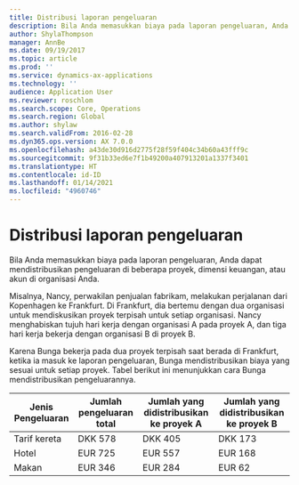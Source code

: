 ```yaml
---
title: Distribusi laporan pengeluaran
description: Bila Anda memasukkan biaya pada laporan pengeluaran, Anda dapat mendistribusikan pengeluaran di beberapa proyek, entitas hukum, atau akun di organisasi Anda.
author: ShylaThompson
manager: AnnBe
ms.date: 09/19/2017
ms.topic: article
ms.prod: ''
ms.service: dynamics-ax-applications
ms.technology: ''
audience: Application User
ms.reviewer: roschlom
ms.search.scope: Core, Operations
ms.search.region: Global
ms.author: shylaw
ms.search.validFrom: 2016-02-28
ms.dyn365.ops.version: AX 7.0.0
ms.openlocfilehash: a43de30d916d2775f28f59f404c34b60a43fff9c
ms.sourcegitcommit: 9f31b33ed6e7f1b49200a407913201a1337f3401
ms.translationtype: HT
ms.contentlocale: id-ID
ms.lasthandoff: 01/14/2021
ms.locfileid: "4960746"
---
```

# <a name="expense-report-distributions"></a>Distribusi laporan pengeluaran

Bila Anda memasukkan biaya pada laporan pengeluaran, Anda dapat mendistribusikan pengeluaran di beberapa proyek, dimensi keuangan, atau akun di organisasi Anda.

Misalnya, Nancy, perwakilan penjualan fabrikam, melakukan perjalanan dari Kopenhagen ke Frankfurt. Di Frankfurt, dia bertemu dengan dua organisasi untuk mendiskusikan proyek terpisah untuk setiap organisasi. Nancy menghabiskan tujuh hari kerja dengan organisasi A pada proyek A, dan tiga hari kerja bekerja dengan organisasi B di proyek B.

Karena Bunga bekerja pada dua proyek terpisah saat berada di Frankfurt, ketika ia masuk ke laporan pengeluaran, Bunga mendistribusikan biaya yang sesuai untuk setiap proyek. Tabel berikut ini menunjukkan cara Bunga mendistribusikan pengeluarannya.


| Jenis Pengeluaran | Jumlah pengeluaran total|Jumlah yang didistribusikan ke proyek A| Jumlah yang didistribusikan ke proyek B |
|--------------|---------------------|-------------------------------|---------------------------------|
|Tarif kereta   |DKK 578              |DKK 405                        |DKK 173                          |
|Hotel         |EUR 725              |EUR 557                        |EUR 168                          |
|Makan         |EUR 346              |EUR 284                        |EUR 62                           |

